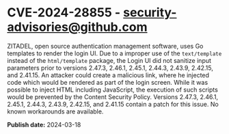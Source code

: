 # CVE-2024-28855 - security-advisories@github.com

ZITADEL, open source authentication management software, uses Go templates to render the login UI. Due to a improper use of the `text/template` instead of the `html/template` package, the Login UI did not sanitize input parameters prior to versions 2.47.3, 2.46.1, 2.45.1, 2.44.3, 2.43.9, 2.42.15, and 2.41.15. An attacker could create a malicious link, where he injected code which would be rendered as part of the login screen. While it was possible to inject HTML including JavaScript, the execution of such scripts would be prevented by the Content Security Policy. Versions 2.47.3, 2.46.1, 2.45.1, 2.44.3, 2.43.9, 2.42.15, and 2.41.15 contain a patch for this issue. No known workarounds are available.

**Publish date:** 2024-03-18
